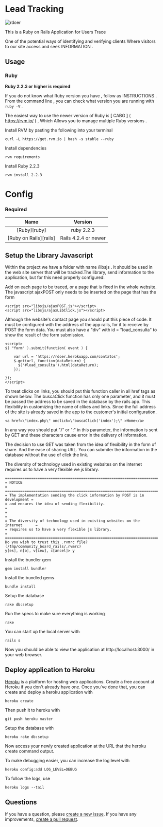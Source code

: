 # Lead Tracking
![rdoer](http://gbbs.work/images/capa.jpg)

This is a Ruby on Rails Application for Users Trace

One of the potential ways of identifying and verifying clients Where visitors to our site access and seek INFORMATION .

## Usage

### Ruby

**Ruby 2.2.3 or higher is required**

If you do not know what Ruby version you have , follow as INSTRUCTIONS . From the command line , you can check what version you are running with ` ruby -V` .

The easiest way to use the newer version of Ruby is [ CABG ] ( https://rvm.io/ ) , Which Allows you to manage multiple Ruby versions .

Install RVM by pasting the following into your terminal

    curl -L https://get.rvm.io | bash -s stable --ruby

Install dependencies

    rvm requirements

Install Ruby 2.2.3

    rvm install 2.2.3

Config
==================

### Required

| Name |  Version |
| :--: | :---: |
| [Ruby][ruby] | ruby 2.2.3 |
| [Ruby on Rails][rails] | Rails 4.2.4 or newer |

## Setup the Library Javascript

Within the project we have a folder with name /libsjs . It should be used in the web site server that will be tracked.The library, send information to the application, but for this need properly configured.

Add on each page to be traced, or a page that is fixed in the whole website.
The javascript ajaxPOST only needs to be inserted on the page that has the form

    <script src="libsjs/ajaxPOST.js"></script>
    <script src="libsjs/ajaxLibClick.js"></script>

Although the website's contact page you should put this piece of code.
It must be configured with the address of the app rails, for it to receive by POST the form data.
You must also have a "div" with id = "load_consulta" to show the result of the form submission.

    <script>
    $( "form" ).submit(function( event ) {

        var url = 'https://rdoer.herokuapp.com/contatos';
        $.get(url, function(dataReturn) {
          $('#load_consulta').html(dataReturn);
        });

    });
    </script>

To treat clicks on links, you should put this function caller in all href tags as shown below.
The buscaClick function has only one parameter, and it must be passed the address to be saved in 
the database by the rails app. This flexibility in customizing the name of clikes and links. 
Since the full address of the site is already saved in the app to the customer's initial configuration.

    <a href=\"index.php\" onclick=\"buscaClick('index');\" >Home</a>

In any way you should put "/" or ":" in this parameter, the information is sent by GET and these characters cause error in the delivery of information.

The decision to use GET was taken from the idea of flexibility in the form of share. And the ease of sharing URL. You can submiter the information in the database without the use of click the link.

The diversity of technology used in existing websites on the internet requires us to have a very flexible we js library.

    ==============================================================================
    = NOTICE                                                                     =
    ==============================================================================
    = The implementation sending the click information by POST is in development =
    = and ensures the idea of sending flexibility.                               =
    =                                                                            =
    = The diversity of technology used in existing websites on the internet      =
    = requires us to have a very flexible js library.                            =
    ==============================================================================
    Do you wish to trust this .rvmrc file? (/tmp/community_board_rails/.rvmrc)
    y[es], n[o], v[iew], c[ancel]> y

Install the bundler gem

    gem install bundler

Install the bundled gems

    bundle install

Setup the database

    rake db:setup

Run the specs to make sure everything is working

    rake

You can start up the local server with

    rails s

Now you should be able to view the application at http://localhost:3000/ in your web browser.

## Deploy application to Heroku

[Heroku](http://www.heroku.com/) is a platform for hosting web applications. Create a free account at Heroku if you don't already have one. Once you've done that, you can create and deploy a heroku application with

    heroku create

Then push it to heroku with

    git push heroku master

Setup the database with

    heroku rake db:setup

Now access your newly created application at the URL that the heroku create command output.

To make debugging easier, you can increase the log level with

    heroku config:add LOG_LEVEL=DEBUG

To follow the logs, use

    heroku logs --tail

## Questions

If you have a question, please [create a new issue](https://github.com/tokyo-rubyist-meetup/community_board_rails/issues/new). If you have any improvements, [create a pull request](https://github.com/tokyo-rubyist-meetup/community_board_rails/pull/new).
